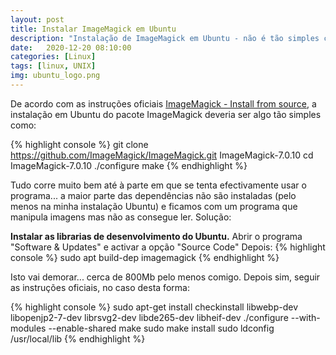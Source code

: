 ```yaml
---
layout: post
title: Instalar ImageMagick em Ubuntu
description: "Instalação de ImageMagick em Ubuntu - não é tão simples como poderia parecer"
date:   2020-12-20 08:10:00
categories: [Linux]
tags: [linux, UNIX]
img: ubuntu_logo.png
---
```

De acordo com as instruções oficiais [ImageMagick - Install from source](https://imagemagick.org/script/install-source.php), a instalação em Ubuntu do pacote ImageMagick deveria ser algo tão simples como:

{% highlight console %}
git clone https://github.com/ImageMagick/ImageMagick.git ImageMagick-7.0.10
cd ImageMagick-7.0.10
./configure
make
{% endhighlight %}

Tudo corre muito bem até à parte em que se tenta efectivamente usar o programa... a maior parte das dependências não são instaladas (pelo menos na minha instalação Ubuntu) e ficamos com um programa que manipula imagens mas não as consegue ler.
Solução: 

**Instalar as librarias de desenvolvimento do Ubuntu.**
Abrir o programa "Software & Updates" e activar a opção "Source Code"
Depois:
{% highlight console %}
sudo apt build-dep imagemagick
{% endhighlight %}

Isto vai demorar... cerca de 800Mb pelo menos comigo.
Depois sim, seguir as instruções oficiais, no caso desta forma:

{% highlight console %}
sudo apt-get install checkinstall libwebp-dev libopenjp2-7-dev librsvg2-dev libde265-dev libheif-dev
./configure --with-modules --enable-shared
make
sudo make install
sudo ldconfig /usr/local/lib
{% endhighlight %}
